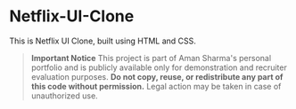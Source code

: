 # Netflix-UI-Clone
This is Netflix UI Clone, built using HTML and CSS. 

>  **Important Notice**
This project is part of Aman Sharma's personal portfolio and is publicly available only for demonstration and recruiter evaluation purposes.
**Do not copy, reuse, or redistribute any part of this code without permission.**
Legal action may be taken in case of unauthorized use.
